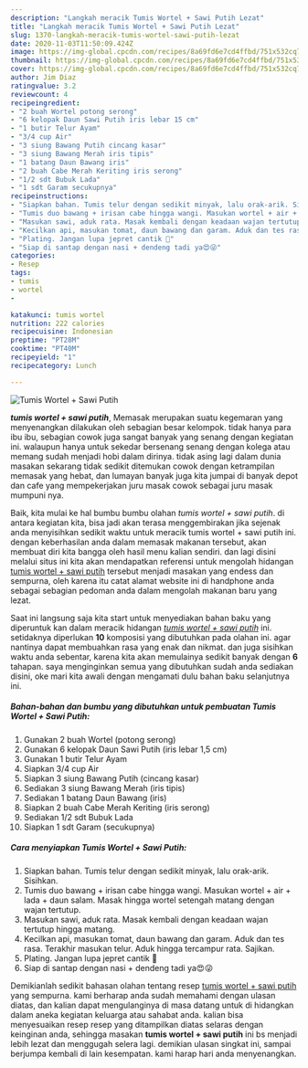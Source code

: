 ```yaml
---
description: "Langkah meracik Tumis Wortel + Sawi Putih Lezat"
title: "Langkah meracik Tumis Wortel + Sawi Putih Lezat"
slug: 1370-langkah-meracik-tumis-wortel-sawi-putih-lezat
date: 2020-11-03T11:50:09.424Z
image: https://img-global.cpcdn.com/recipes/8a69fd6e7cd4ffbd/751x532cq70/tumis-wortel-sawi-putih-foto-resep-utama.jpg
thumbnail: https://img-global.cpcdn.com/recipes/8a69fd6e7cd4ffbd/751x532cq70/tumis-wortel-sawi-putih-foto-resep-utama.jpg
cover: https://img-global.cpcdn.com/recipes/8a69fd6e7cd4ffbd/751x532cq70/tumis-wortel-sawi-putih-foto-resep-utama.jpg
author: Jim Diaz
ratingvalue: 3.2
reviewcount: 4
recipeingredient:
- "2 buah Wortel potong serong"
- "6 kelopak Daun Sawi Putih iris lebar 15 cm"
- "1 butir Telur Ayam"
- "3/4 cup Air"
- "3 siung Bawang Putih cincang kasar"
- "3 siung Bawang Merah iris tipis"
- "1 batang Daun Bawang iris"
- "2 buah Cabe Merah Keriting iris serong"
- "1/2 sdt Bubuk Lada"
- "1 sdt Garam secukupnya"
recipeinstructions:
- "Siapkan bahan. Tumis telur dengan sedikit minyak, lalu orak-arik. Sisihkan."
- "Tumis duo bawang + irisan cabe hingga wangi. Masukan wortel + air + lada + daun salam. Masak hingga wortel setengah matang dengan wajan tertutup."
- "Masukan sawi, aduk rata. Masak kembali dengan keadaan wajan tertutup hingga matang."
- "Kecilkan api, masukan tomat, daun bawang dan garam. Aduk dan tes rasa. Terakhir masukan telur. Aduk hingga tercampur rata. Sajikan."
- "Plating. Jangan lupa jepret cantik 📸"
- "Siap di santap dengan nasi + dendeng tadi ya😍😜"
categories:
- Resep
tags:
- tumis
- wortel
- 

katakunci: tumis wortel  
nutrition: 222 calories
recipecuisine: Indonesian
preptime: "PT28M"
cooktime: "PT40M"
recipeyield: "1"
recipecategory: Lunch

---
```



![Tumis Wortel + Sawi Putih](https://img-global.cpcdn.com/recipes/8a69fd6e7cd4ffbd/751x532cq70/tumis-wortel-sawi-putih-foto-resep-utama.jpg)

<b><i>tumis wortel + sawi putih</i></b>, Memasak merupakan suatu kegemaran yang menyenangkan dilakukan oleh sebagian besar kelompok. tidak hanya para ibu ibu, sebagian cowok juga sangat banyak yang senang dengan kegiatan ini. walaupun hanya untuk sekedar bersenang senang dengan kolega atau memang sudah menjadi hobi dalam dirinya. tidak asing lagi dalam dunia masakan sekarang tidak sedikit ditemukan cowok dengan ketrampilan memasak yang hebat, dan lumayan banyak juga kita jumpai di banyak depot dan cafe yang mempekerjakan juru masak cowok sebagai juru masak mumpuni nya.



Baik, kita mulai ke hal bumbu bumbu olahan <i>tumis wortel + sawi putih</i>. di antara kegiatan kita, bisa jadi akan terasa menggembirakan jika sejenak anda menyisihkan sedikit waktu untuk meracik tumis wortel + sawi putih ini. dengan keberhasilan anda dalam memasak makanan tersebut, akan membuat diri kita bangga oleh hasil menu kalian sendiri. dan lagi disini melalui situs ini kita akan mendapatkan referensi untuk mengolah hidangan <u>tumis wortel + sawi putih</u> tersebut menjadi masakan yang endess dan sempurna, oleh karena itu catat alamat website ini di handphone anda sebagai sebagian pedoman anda dalam mengolah makanan baru yang lezat.


Saat ini langsung saja kita start untuk menyediakan bahan baku yang diperuntuk kan dalam meracik hidangan <u><i>tumis wortel + sawi putih</i></u> ini. setidaknya diperlukan <b>10</b> komposisi yang dibutuhkan pada olahan ini. agar nantinya dapat membuahkan rasa yang enak dan nikmat. dan juga sisihkan waktu anda sebentar, karena kita akan memulainya sedikit banyak dengan <b>6</b> tahapan. saya menginginkan semua yang dibutuhkan sudah anda sediakan disini, oke mari kita awali dengan mengamati dulu bahan baku selanjutnya ini.

<!--inarticleads1-->

##### Bahan-bahan dan bumbu yang dibutuhkan untuk pembuatan Tumis Wortel + Sawi Putih:

1. Gunakan 2 buah Wortel (potong serong)
1. Gunakan 6 kelopak Daun Sawi Putih (iris lebar 1,5 cm)
1. Gunakan 1 butir Telur Ayam
1. Siapkan 3/4 cup Air
1. Siapkan 3 siung Bawang Putih (cincang kasar)
1. Sediakan 3 siung Bawang Merah (iris tipis)
1. Sediakan 1 batang Daun Bawang (iris)
1. Siapkan 2 buah Cabe Merah Keriting (iris serong)
1. Sediakan 1/2 sdt Bubuk Lada
1. Siapkan 1 sdt Garam (secukupnya)




<!--inarticleads2-->

##### Cara menyiapkan Tumis Wortel + Sawi Putih:

1. Siapkan bahan. Tumis telur dengan sedikit minyak, lalu orak-arik. Sisihkan.
1. Tumis duo bawang + irisan cabe hingga wangi. Masukan wortel + air + lada + daun salam. Masak hingga wortel setengah matang dengan wajan tertutup.
1. Masukan sawi, aduk rata. Masak kembali dengan keadaan wajan tertutup hingga matang.
1. Kecilkan api, masukan tomat, daun bawang dan garam. Aduk dan tes rasa. Terakhir masukan telur. Aduk hingga tercampur rata. Sajikan.
1. Plating. Jangan lupa jepret cantik 📸
1. Siap di santap dengan nasi + dendeng tadi ya😍😜




Demikianlah sedikit bahasan olahan tentang resep <u>tumis wortel + sawi putih</u> yang sempurna. kami berharap anda sudah memahami dengan ulasan diatas, dan kalian dapat mengulanginya di masa datang untuk di hidangkan dalam aneka kegiatan keluarga atau sahabat anda. kalian bisa menyesuaikan resep resep yang ditampilkan diatas selaras dengan keinginan anda, sehingga masakan <b>tumis wortel + sawi putih</b> ini bs menjadi lebih lezat dan menggugah selera lagi. demikian ulasan singkat ini, sampai berjumpa kembali di lain kesempatan. kami harap hari anda menyenangkan.
